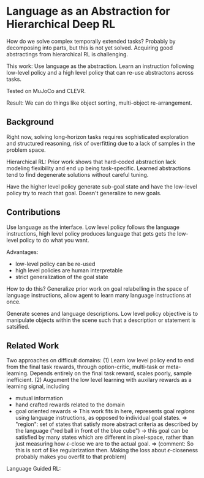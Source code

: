 # Language as an Abstraction for Hierarchical Deep RL

How do we solve complex temporally extended tasks? Probably by decomposing into parts, but this is not
yet solved. Acquiring good abstractings from hierarchical RL is challenging.

This work: Use language as the abstraction. Learn an instruction following low-level policy and a high level
policy that can re-use abstractons across tasks.

Tested on MuJoCo and CLEVR.

Result: We can do things like object sorting, multi-object re-arrangement.

## Background

Right now, solving long-horizon tasks requires sophisticated exploration and structured reasoning, risk
of overfitting due to a lack of samples in the problem space.

Hierarchical RL: Prior work shows that hard-coded abstraction lack modeling flexibility and
end up being task-specific. Learned abstractions tend to find degenerate solutions without careful tuning.

Have the higher level policy generate sub-goal state and have the low-level policy try to reach that goal.
Doesn't generalize to new goals.

## Contributions

Use language as the interface. Low level policy follows the language instructions, high level
policy produces language that gets gets the low-level policy to do what you want.

Advantages:
 - low-level policy can be re-used
 - high level policies are human interpretable
 - strict generalization of the goal state

How to do this? Generalize prior work on goal relabelling in the space of language instructions, allow
agent to learn many language instructions at once.

Generate scenes and language descriptions. Low level policy objective is to manipulate objects within the
scene such that a description or statement is satsified.

## Related Work

Two approaches on difficult domains:
(1) Learn low level policy end to end from the final task rewards, through option-critic, multi-task or meta-learning.
Depends entirely on the final task reward, scales poorly, sample inefficient.
(2) Augument the low level learning with auxilary rewards as a learning signal, including
 - mutual information
 - hand crafted rewards related to the domain
 - goal oriented rewards
   => This work fits in here, represents goal *regions* using language instructions, as opposed to individual goal states.
   => "region": set of states that satisfy more abstract criteria as described by the language
      ("red ball in front of the blue cube") -> this goal can be satisfied by many states which
      are different in pixel-space, rather than just measuring how $\epsilon$-close we are to
      the actual goal.
   => (comment: So this is sort of like regularization then. Making the loss about $\epsilon$-closeness
       probably makes you overfit to that problem)
       
Language Guided RL:
